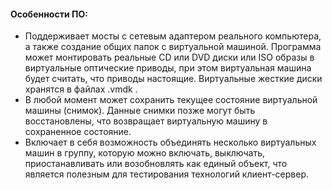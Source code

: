 #### Особенности ПО:
+ Поддерживает мосты с сетевым адаптером реального компьютера, а также создание общих папок с виртуальной машиной. Программа может монтировать реальные CD или DVD диски или ISO образы в виртуальные оптические приводы, при этом виртуальная машина будет считать, что приводы настоящие. Виртуальные жесткие диски хранятся в файлах .vmdk .
+ В любой момент может сохранить текущее состояние виртуальной машины (снимок). Данные снимки позже могут быть восстановлены, что возвращает виртуальную машину в сохраненное состояние.
+ Включает в себя возможность объединять несколько виртуальных машин в группу, которую можно включать, выключать, приостанавливать или возобновлять как единый объект, что является полезным для тестирования технологий клиент-сервер.